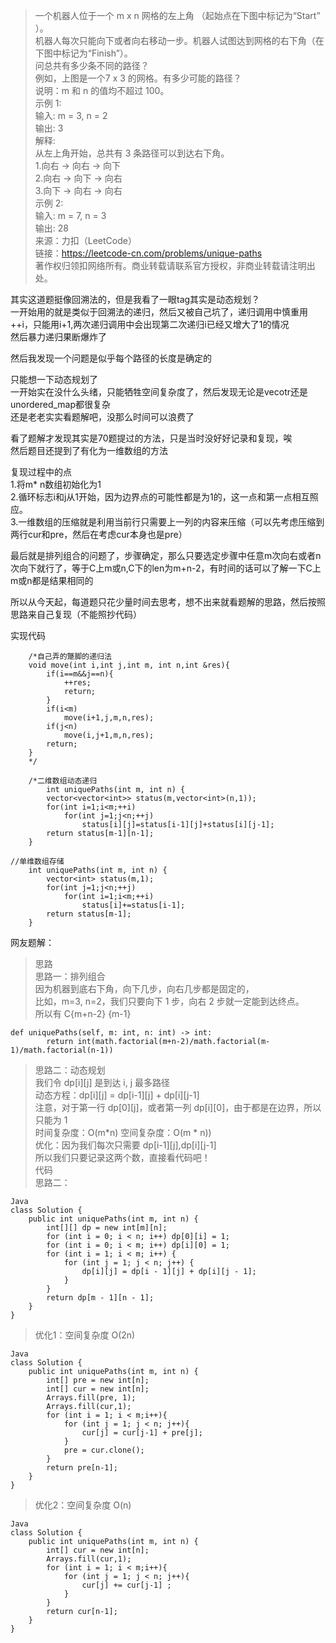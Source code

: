 > 一个机器人位于一个 m x n 网格的左上角 （起始点在下图中标记为“Start” ）。  
机器人每次只能向下或者向右移动一步。机器人试图达到网格的右下角（在下图中标记为“Finish”）。  
问总共有多少条不同的路径？   
例如，上图是一个7 x 3 的网格。有多少可能的路径？  
说明：m 和 n 的值均不超过 100。  
示例 1:  
输入: m = 3, n = 2  
输出: 3  
解释:  
从左上角开始，总共有 3 条路径可以到达右下角。  
1.向右 -> 向右 -> 向下  
2.向右 -> 向下 -> 向右  
3.向下 -> 向右 -> 向右  
示例 2:  
输入: m = 7, n = 3  
输出: 28  
来源：力扣（LeetCode）  
链接：https://leetcode-cn.com/problems/unique-paths  
著作权归领扣网络所有。商业转载请联系官方授权，非商业转载请注明出处。  

其实这道题挺像回溯法的，但是我看了一眼tag其实是动态规划？  
一开始用的就是类似于回溯法的递归，然后又被自己坑了，递归调用中慎重用++i，只能用i+1,两次递归调用中会出现第二次递归i已经又增大了1的情况  
然后暴力递归果断爆炸了  

然后我发现一个问题是似乎每个路径的长度是确定的  

只能想一下动态规划了  
一开始实在没什么头绪，只能牺牲空间复杂度了，然后发现无论是vecotr还是unordered_map都很复杂  
还是老老实实看题解吧，没那么时间可以浪费了  

看了题解才发现其实是70题提过的方法，只是当时没好好记录和复现，唉  
然后题目还提到了有化为一维数组的方法  

复现过程中的点  
1.将m* n数组初始化为1  
2.循环标志i和j从1开始，因为边界点的可能性都是为1的，这一点和第一点相互照应。  
3.一维数组的压缩就是利用当前行只需要上一列的内容来压缩（可以先考虑压缩到两行cur和pre，然后在考虑cur本身也是pre）  

最后就是排列组合的问题了，步骤确定，那么只要选定步骤中任意m次向右或者n次向下就行了，等于C上m或n,C下的len为m+n-2，有时间的话可以了解一下C上m或n都是结果相同的  

所以从今天起，每道题只花少量时间去思考，想不出来就看题解的思路，然后按照思路来自己复现（不能照抄代码）  

实现代码  
```
    /*自己弄的蹩脚的递归法
    void move(int i,int j,int m, int n,int &res){
        if(i==m&&j==n){
            ++res;
            return;
        }
        if(i<m)
            move(i+1,j,m,n,res);
        if(j<n)
            move(i,j+1,m,n,res);
        return;
    }
    */
```
```
    /*二维数组动态递归
        int uniquePaths(int m, int n) {
        vector<vector<int>> status(m,vector<int>(n,1));
        for(int i=1;i<m;++i)
            for(int j=1;j<n;++j)
                status[i][j]=status[i-1][j]+status[i][j-1];
        return status[m-1][n-1];
    }
```
```
//单维数组存储
    int uniquePaths(int m, int n) {
        vector<int> status(m,1);
        for(int j=1;j<n;++j)
            for(int i=1;i<m;++i)
                status[i]+=status[i-1];
        return status[m-1];
    }
```

网友题解：  
> 思路  
思路一：排列组合  
因为机器到底右下角，向下几步，向右几步都是固定的，  
比如，m=3, n=2，我们只要向下 1 步，向右 2 步就一定能到达终点。   
所以有 C{m+n-2} {m-1}   
```
def uniquePaths(self, m: int, n: int) -> int:
        return int(math.factorial(m+n-2)/math.factorial(m-1)/math.factorial(n-1))
```
> 思路二：动态规划  
我们令 dp[i][j] 是到达 i, j 最多路径  
动态方程：dp[i][j] = dp[i-1][j] + dp[i][j-1]  
注意，对于第一行 dp[0][j]，或者第一列 dp[i][0]，由于都是在边界，所以只能为 1  
时间复杂度：O(m*n) 
空间复杂度：O(m * n))  
优化：因为我们每次只需要 dp[i-1][j],dp[i][j-1]  
所以我们只要记录这两个数，直接看代码吧！  
代码  
思路二：  
```
Java
class Solution {
    public int uniquePaths(int m, int n) {
        int[][] dp = new int[m][n];
        for (int i = 0; i < n; i++) dp[0][i] = 1;
        for (int i = 0; i < m; i++) dp[i][0] = 1;
        for (int i = 1; i < m; i++) {
            for (int j = 1; j < n; j++) {
                dp[i][j] = dp[i - 1][j] + dp[i][j - 1];
            }
        }
        return dp[m - 1][n - 1];  
    }
}
```
> 优化1：空间复杂度 O(2n)  
```
Java
class Solution {
    public int uniquePaths(int m, int n) {
        int[] pre = new int[n];
        int[] cur = new int[n];
        Arrays.fill(pre, 1);
        Arrays.fill(cur,1);
        for (int i = 1; i < m;i++){
            for (int j = 1; j < n; j++){
                cur[j] = cur[j-1] + pre[j];
            }
            pre = cur.clone();
        }
        return pre[n-1]; 
    }
}
```
> 优化2：空间复杂度 O(n)  
```
Java
class Solution {
    public int uniquePaths(int m, int n) {
        int[] cur = new int[n];
        Arrays.fill(cur,1);
        for (int i = 1; i < m;i++){
            for (int j = 1; j < n; j++){
                cur[j] += cur[j-1] ;
            }
        }
        return cur[n-1];
    }
}
```
